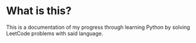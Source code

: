 
# What is this?

This is a documentation of my progress through learning Python by solving LeetCode problems with said language.
